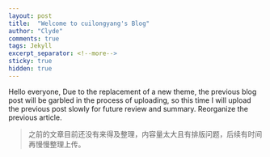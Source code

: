 ```yaml
---
layout: post
title:  "Welcome to cuilongyang's Blog"
author: "Clyde"
comments: true
tags: Jekyll
excerpt_separator: <!--more-->
sticky: true
hidden: true
---
```


Hello everyone, Due to the replacement of a new theme, the previous blog post will be garbled in the process of uploading<!--more-->, so this time I will upload the previous post slowly for future review and summary. Reorganize the previous article.

> 之前的文章目前还没有来得及整理，内容量太大且有排版问题，后续有时间再慢慢整理上传。
